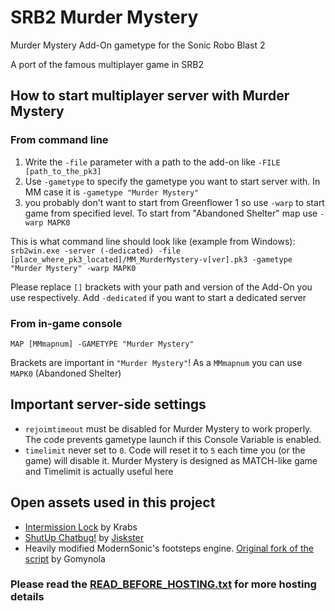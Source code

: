 # SRB2 Murder Mystery
Murder Mystery Add-On gametype for the Sonic Robo Blast 2

A port of the famous multiplayer game in SRB2
## How to start multiplayer server with Murder Mystery
### From command line
1. Write the `-file` parameter with a path to the add-on like `-FILE [path_to_the_pk3]`
2. Use `-gametype` to specify the gametype you want to start server with. In MM case it is `-gametype "Murder Mystery"`
3. you probably don't want to start from Greenflower 1 so use `-warp` to start game from specified level. To start from "Abandoned Shelter" map use `-warp MAPK0`

This is what command line should look like (example from Windows): `srb2win.exe -server (-dedicated) -file [place_where_pk3_located]/MM_MurderMystery-v[ver].pk3 -gametype "Murder Mystery" -warp MAPK0`

Please replace `[]` brackets with your path and version of the Add-On you use respectively. Add `-dedicated` if you want to start a dedicated server
### From in-game console
`MAP [MMmapnum] -GAMETYPE "Murder Mystery"`

Brackets are important in `"Murder Mystery"`! As a `MMmapnum` you can use `MAPK0` (Abandoned Shelter)

## Important server-side settings
- `rejoimtimeout` must be disabled for Murder Mystery to work properly. The code prevents gametype launch if this Console Variable is enabled.
- `timelimit` never set to `0`. Code will reset it to `5` each time you (or the game) will disable it. Murder Mystery is designed as MATCH-like game and Timelimit is actually useful here

## Open assets used in this project
- [Intermission Lock](https://mb.srb2.org/addons/intermission-lock-reduce-synch-fails-caused-by-players-joining-during-intermission.1293/) by Krabs
- [ShutUp Chatbug!](https://mb.srb2.org/addons/shut-up-chatbug.5046/) by [Jiskster](https://github.com/Jiskster)
- Heavily modified ModernSonic's footsteps engine. [Original fork of the script](https://mb.srb2.org/addons/footsteps.1378/) by Gomynola

### Please read the [READ_BEFORE_HOSTING.txt](READ_BEFORE_HOSTING.txt) for more hosting details